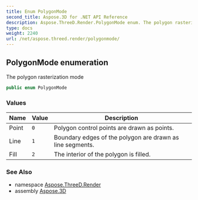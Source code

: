 ```yaml
---
title: Enum PolygonMode
second_title: Aspose.3D for .NET API Reference
description: Aspose.ThreeD.Render.PolygonMode enum. The polygon rasterization mode
type: docs
weight: 2240
url: /net/aspose.threed.render/polygonmode/
---
```

## PolygonMode enumeration

The polygon rasterization mode

```csharp
public enum PolygonMode
```

### Values

| Name | Value | Description |
| --- | --- | --- |
| Point | `0` | Polygon control points are drawn as points. |
| Line | `1` | Boundary edges of the polygon are drawn as line segments. |
| Fill | `2` | The interior of the polygon is filled. |

### See Also

* namespace [Aspose.ThreeD.Render](../../aspose.threed.render/)
* assembly [Aspose.3D](../../)


